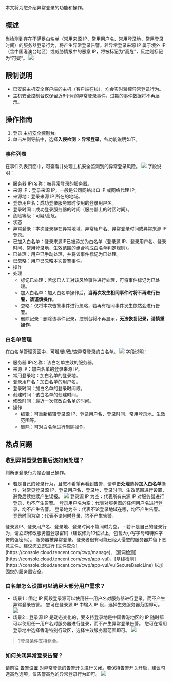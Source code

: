 本文将为您介绍异常登录的功能和操作。

## 概述
当检测到存在不满足白名单（常用来源 IP、常用用户名、常用登录地、常用登录时间）的服务器登录行为，将产生异常登录告警。若异常登录来源 IP 属于境外 IP（含中国港澳台地区）或威胁情报中的恶意 IP，将被标记为“高危”，反之则标记为“可疑”。
![](https://qcloudimg.tencent-cloud.cn/raw/ce1efafb289e442d796ff757f3b18924.png)

## 限制说明
- 已安装主机安全客户端的主机（客户端在线），均会实时监控异常登录行为。
- 主机安全控制台仅保留近6个月的异常登录事件，过期的事件数据将不再展示。

## 操作指南
1. 登录 [主机安全控制台](https://console.cloud.tencent.com/cwp/manage/loginLog)。
2. 单击左侧导航中，选择**入侵检测** > **异常登录**，各功能说明如下。

### 事件列表
在事件列表页面中，可查看并处理主机安全监测到的异常登录风险。
![](https://qcloudimg.tencent-cloud.cn/raw/4c4be0d46f96384e7f235a34a9578a83.png)
字段说明：
- 服务器 IP/名称：被异常登录的服务器。
- 来源 IP：登录来源 IP，一般是公司网络出口 IP 或网络代理 IP。
- 来源地：登录来源 IP 所在的地域。
- 登录用户名：成功登录服务器时使用的登录用户名。
- 登录时间：成功登录服务器的时间（服务器上的时区时间）。
- 危险等级：可疑/高危。
- 状态
 - 异常登录：本次登录存在异常地域、异常用户名、异常登录时间或异常来源 IP 登录。
 - 已加入白名单：登录来源IP已被添加为白名单（登录源 IP、登录用户名、登录时间、常用登录地、生效范围的组合构成白名单判定规则）。
 - 已处理：用户已手动处理，并将该事件标记为已处理。
 - 已忽略：用户已忽略本次告警事件。
- 操作
 - 处理
   - 标记已处理：若您已人工对该风险事件进行处理，可将事件标记为已处理。
   - 加入白名单：加入白名单操作后，**当再次发生相同事件时将不再进行告警，请谨慎操作**。
   - 忽略：仅将本次告警事件进行忽略，若再有相同事件发生依然会进行告警。
   - 删除记录：删除该事件记录，控制台将不再显示，**无法恢复记录，请慎重操作**。

### 白名单管理
在白名单管理页面中，可增/删/改/查异常登录的白名单。
![](https://qcloudimg.tencent-cloud.cn/raw/164461d6003f8db89d8d48a7e3d56640.png)
字段说明：
- 服务器 IP/名称：该白名单生效的服务器。
- 来源 IP：加白名单的登录来源 IP。
- 常用登录地：加白名单的登录地。
- 登录用户名：加白名单的用户名。
- 登录时间：加白名单的登录时间段。
- 创建时间：该白名单的创建时间。
- 修改时间：最近一次修改白名单的时间。
- 操作
  - 编辑：可重新编辑登录源 IP、登录用户名、登录时间、常用登录地、生效范围等。
  - 删除：可对白名单进行删除操作。

## 热点问题
### 收到异常登录告警后该如何处理？
判断该登录行为是否自己操作。

- 若是自己的登录行为，且您不希望再看到告警，请单击**处理**选择**加入白名单**操作，对常见登录源 IP、登录用户名、登录地、登录时间、生效范围进行设置，避免后续继续产生误报。
![](https://qcloudimg.tencent-cloud.cn/raw/b1fc542fae3b0372697b0809de72183e.png)
登录源 IP 为空：代表所有来源 IP 对服务器进行登录，均不产生告警。
登录用户名为空：代表对服务器的任何用户名进行登录，均不产生告警。
登录地为空：代表不论登录地域在哪，均不产生告警。
登录时间为空：代表不论何时登录，均不产生告警。
<dx-alert infotype="notice" title="">
登录源IP、登录用户名、登录地、登录时间不能同时为空。
</dx-alert>
- 若不是自己的登录行为，请立即修改服务器登录密码（建议修为10位以上，包含大小写字母和特殊字符的强密码）。
服务器被异常登录，登录者很有可能已经入侵您的服务器并留下恶意文件。建议您立即进行 [文件查杀](https://console.cloud.tencent.com/cwp/manage)、[漏洞检测](https://console.cloud.tencent.com/cwp/app-vul)、[基线检测](https://console.cloud.tencent.com/cwp/app-vul/vulSecureBasicLine) 以加固您的服务器安全。

### 白名单怎么设置可以满足大部分用户需求？
- 场景1：固定 IP 网段登录源可以使用任一用户名对服务器进行登录，而不产生异常登录告警。
您可在登录源 IP 中输入 IP 段，选择生效服务器范围即可。
![](https://qcloudimg.tencent-cloud.cn/raw/a661b29ee8ccae2fdfd4610f1e4ca04c.png)
- 场景2：登录源 IP 是动态变化的，要支持登录地是中国香港地区的 IP 随时都可以使用任一用户名对服务器进行登录，而不产生异常登录告警。
您可在常用登录地中选择香港特别行政区，选择生效服务器范围即可。
![](https://qcloudimg.tencent-cloud.cn/raw/275ca9fd7b36943fc3f7c53ee889ebb1.png)
>?登录条件支持组合。

### 如何关闭异常登录告警？
请前往 [告警设置](https://console.cloud.tencent.com/cwp/setting) 对异常登录的告警开关进行关闭。若保持告警开关开启，建议勾选高危选项，仅告警高危的异常登录行为即可。
![](https://qcloudimg.tencent-cloud.cn/raw/c938cad37ddd6c24a5fcb5650ded0525.png)
